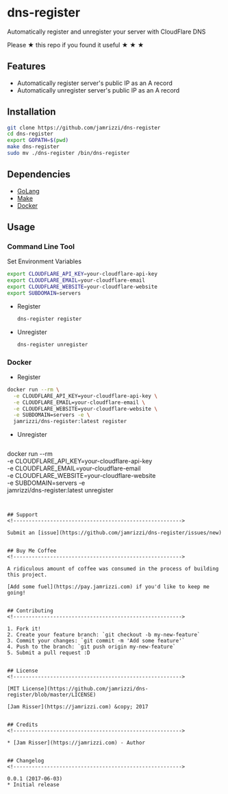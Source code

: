 # dns-register

Automatically register and unregister your server with CloudFlare DNS

Please &#9733; this repo if you found it useful &#9733; &#9733; &#9733;


## Features
<!------------------------------------------------------->

* Automatically register server's public IP as an A record
* Automatically unregister server's public IP as an A record


## Installation
<!------------------------------------------------------->

```sh
git clone https://github.com/jamrizzi/dns-register
cd dns-register
export GOPATH=$(pwd)
make dns-register
sudo mv ./dns-register /bin/dns-register
```


## Dependencies
<!------------------------------------------------------->

* [GoLang](https://golang.org/)
* [Make](https://www.gnu.org/software/make/)
* [Docker](https://www.docker.com/)


## Usage
<!------------------------------------------------------->

### Command Line Tool

Set Environment Variables

```sh
export CLOUDFLARE_API_KEY=your-cloudflare-api-key
export CLOUDFLARE_EMAIL=your-cloudflare-email
export CLOUDFLARE_WEBSITE=your-cloudflare-website
export SUBDOMAIN=servers
```

* Register
  
  ```sh
  dns-register register
  ```
  
* Unregister
  
  ```sh
  dns-register unregister
  ```
  
### Docker

  * Register
  
  ```sh
  docker run --rm \
    -e CLOUDFLARE_API_KEY=your-cloudflare-api-key \
    -e CLOUDFLARE_EMAIL=your-cloudflare-email \
    -e CLOUDFLARE_WEBSITE=your-cloudflare-website \
    -e SUBDOMAIN=servers -e \
    jamrizzi/dns-register:latest register
  ```

  * Unregister
  
    ```sh
  docker run --rm \
    -e CLOUDFLARE_API_KEY=your-cloudflare-api-key \
    -e CLOUDFLARE_EMAIL=your-cloudflare-email \
    -e CLOUDFLARE_WEBSITE=your-cloudflare-website \
    -e SUBDOMAIN=servers -e \
    jamrizzi/dns-register:latest unregister
  ```


## Support
<!------------------------------------------------------->

Submit an [issue](https://github.com/jamrizzi/dns-register/issues/new)


## Buy Me Coffee
<!------------------------------------------------------->

A ridiculous amount of coffee was consumed in the process of building this project.

[Add some fuel](https://pay.jamrizzi.com) if you'd like to keep me going!


## Contributing
<!------------------------------------------------------->

1. Fork it!
2. Create your feature branch: `git checkout -b my-new-feature`
3. Commit your changes: `git commit -m 'Add some feature'`
4. Push to the branch: `git push origin my-new-feature`
5. Submit a pull request :D


## License
<!------------------------------------------------------->

[MIT License](https://github.com/jamrizzi/dns-register/blob/master/LICENSE)

[Jam Risser](https://jamrizzi.com) &copy; 2017


## Credits
<!------------------------------------------------------->

* [Jam Risser](https://jamrizzi.com) - Author


## Changelog
<!------------------------------------------------------->

0.0.1 (2017-06-03)
* Initial release
